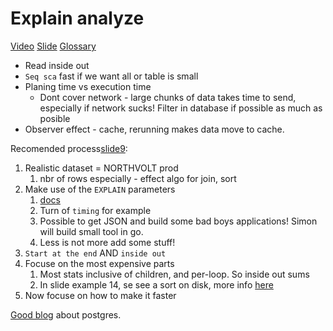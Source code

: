 # Explain analyze

[Video](https://www.timescale.com/forum/t/a-beginners-guide-to-explain-analyze/77)
[Slide](https://www.pgmustard.com/timescale-day-slides)
[Glossary](https://www.pgmustard.com/docs/explain)

- Read inside out
- `Seq sca` fast if we want all or table is small
- Planing time vs execution time
	- Dont cover network - large chunks of data takes time to send, especially if network sucks! Filter in database if possible as much as posible
- Observer effect - cache, rerunning makes data move to cache.

Recomended process[slide9](https://www.pgmustard.com/timescale-day-slides): 
1) Realistic dataset = NORTHVOLT prod
	1) nbr of rows especially - effect algo for join, sort
2) Make use of the `EXPLAIN` parameters
	1) [docs](https://www.postgresql.org/docs/current/sql-explain.html)
	2) Turn of `timing` for example
	3) Possible to get JSON and build some bad boys applications! Simon will build small tool in go. 
	4) Less is not more add some stuff!
3) `Start at the end`  AND  `inside out`
4) Focuse on the most expensive parts
	1) Most stats inclusive of children, and per-loop. So inside out sums
	2) In slide example 14, se see a sort on disk, more info [here](https://www.pgmustard.com/docs/explain/sort-method)
5) Now focuse on how to make it faster

[Good blog](https://www.pgmustard.com/blog) about postgres. 
